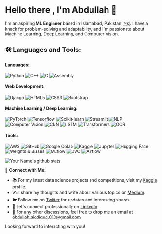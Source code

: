 # Hello there , I'm Abdullah 👋



I'm an aspiring **ML Engineer** based in Islamabad, Pakistan 🇵🇰. I have a knack for problem-solving and adaptability, and I'm passionate about Machine Learning, Deep Learning, and Computer Vision.

## 🛠️ Languages and Tools:

#### Languages:
![Python](https://img.shields.io/badge/Python-3776AB?style=flat-square&logo=python&logoColor=white)
![C++](https://img.shields.io/badge/C++-00599C?style=flat-square&logo=c%2B%2B&logoColor=white)
![C](https://img.shields.io/badge/C-00599C?style=flat-square&logo=c&logoColor=white)
![Assembly](https://img.shields.io/badge/Assembly-654FF0?style=flat-square)

#### Web Development:
![Django](https://img.shields.io/badge/Django-092E20?style=flat-square&logo=django&logoColor=white)
![HTML5](https://img.shields.io/badge/HTML5-E34F26?style=flat-square&logo=html5&logoColor=white)
![CSS3](https://img.shields.io/badge/CSS3-1572B6?style=flat-square&logo=css3&logoColor=white)
![Bootstrap](https://img.shields.io/badge/Bootstrap-563D7C?style=flat-square&logo=bootstrap&logoColor=white)

#### Machine Learning / Deep Learning:
![PyTorch](https://img.shields.io/badge/PyTorch-EE4C2C?style=flat-square&logo=pytorch&logoColor=white)
![Tensorflow](https://img.shields.io/badge/Tensorflow-FF6F00?style=flat-square&logo=tensorflow&logoColor=white)
![Scikit-learn](https://img.shields.io/badge/Scikitlearn-F7931E?style=flat-square&logo=scikit-learn&logoColor=white)
![Streamlit](https://img.shields.io/badge/Streamlit-FF4B4B?style=flat-square&logo=streamlit&logoColor=white)
![NLP](https://img.shields.io/badge/NLP-4B0082?style=flat-square)
![Computer Vision](https://img.shields.io/badge/Computer%20Vision-006400?style=flat-square)
![CNN](https://img.shields.io/badge/CNN-FF00FF?style=flat-square)
![LSTM](https://img.shields.io/badge/LSTM-FF00FF?style=flat-square)
![Transformers](https://img.shields.io/badge/Transformers-FF00FF?style=flat-square)
![OCR](https://img.shields.io/badge/OCR-FF00FF?style=flat-square)

#### Tools:
![AWS](https://img.shields.io/badge/AWS-232F3E?style=flat-square&logo=amazon-aws&logoColor=white)
![GitHub](https://img.shields.io/badge/GitHub-181717?style=flat-square&logo=github&logoColor=white)
![Google Colab](https://img.shields.io/badge/Google%20Colab-F9AB00?style=flat-square&logo=google-colab&logoColor=white)
![Kaggle](https://img.shields.io/badge/Kaggle-20BEFF?style=flat-square&logo=kaggle&logoColor=white)
![Jupyter](https://img.shields.io/badge/Jupyter-F37626?style=flat-square)
![Hugging Face](https://img.shields.io/badge/Hugging%20Face-FFD000?style=flat-square&logo=huggingface&logoColor=black)
![Weights & Biases](https://img.shields.io/badge/Weights%20&%20Biases-FFBE00?style=flat-square&logo=weightsandbiases&logoColor=black)
![MLflow](https://img.shields.io/badge/MLflow-FF4A4A?style=flat-square&logo=mlflow&logoColor=white)
![DVC](https://img.shields.io/badge/DVC-945DD6?style=flat-square&logo=data-version-control&logoColor=white)
![Airflow](https://img.shields.io/badge/Airflow-017CEE?style=flat-square&logo=apache-airflow&logoColor=white)


![Your Name's github stats](https://github-readme-stats.vercel.app/api?username=abdullah1772&show_icons=true)




🔗 **Connect with Me:**

- 📚 For my latest data science projects and competitions, visit my [Kaggle](https://www.kaggle.com/kane6543) profile.
- ✍️ I share my thoughts and write about various topics on [Medium](https://medium.com/@abdullah.siddique.010).
- 🐦 Follow me on [Twitter](https://twitter.com/010_abdullah_) for updates and interesting shares.
- 👔 Let's connect professionally on [LinkedIn](https://www.linkedin.com/in/abdullah-siddique-541195242/).
- 📧 For any other discussions, feel free to drop me an email at [abdullah.siddique.010@gmail.com](mailto:abdullah.siddique.010@gmail.com)

Looking forward to interacting with you!
